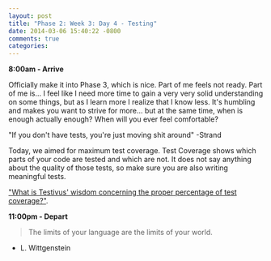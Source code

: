 ```yaml
---
layout: post
title: "Phase 2: Week 3: Day 4 - Testing"
date: 2014-03-06 15:40:22 -0800
comments: true
categories: 
---
```


**8:00am - Arrive**

Officially make it into Phase 3, which is nice. Part of me feels not ready. Part of me is... I feel like I need more time to gain a very very solid understanding on some things, but as I learn more I realize that I know less. It's humbling and makes you want to strive for more... but at the same time, when is enough actually enough? When will you ever feel comfortable?

"If you don't have tests, you're just moving shit around" -Strand

Today, we aimed for maximum test coverage. Test Coverage shows which parts of your code are tested and which are not. It does not say anything about the quality of those tests, so make sure you are also writing meaningful tests.

["What is Testivus' wisdom concerning the proper percentage of test coverage?"](http://www.developertesting.com/archives/month200705/20070504-000425.html).



**11:00pm - Depart**

>The limits of your language are the limits of your world.  
- L. Wittgenstein